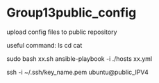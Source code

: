 # Group13public_config
upload config files to public repository

useful command:
ls
cd
cat

sudo bash xx.sh
ansible-playbook -i ./hosts xx.yml

ssh -i ~/.ssh/key_name.pem ubuntu@public_IPV4
